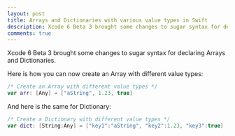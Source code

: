 ```yaml
---
layout: post
title: Arrays and Dictionaries with various value types in Swift
description: Xcode 6 Beta 3 brought some changes to sugar syntax for declaring Arrays and Dictionaries. Here is how you can now create an Array with different value types:
comments: true
---
```


Xcode 6 Beta 3 brought some changes to sugar syntax for declaring Arrays and Dictionaries.

Here is how you can now create an Array with different value types:

```swift
/* Create an Array with different value types */
var arr: [Any] = ["aString", 1.23, true]
```

And here is the same for Dictionary:

```swift
/* Create a Dictionary with different value types */
var dict: [String:Any] = ["key1":"aString", "key2":1.23, "key3":true]
```
